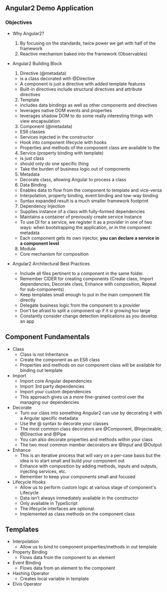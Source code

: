 ## Angular2 Demo Application

### Objectives
* Why Angular2?
  1. By focusing on the standards, twice power we get with half of the framework
  2. Reactive mechanism baked into the framework (Observables)

* Angular2 Building Block
  1. Directive (@metadata)
    * is a class decorated with @Directive
    * A component is just a directive with added template features
    * Built-in directives include structural directives and attribute directives
  2. Template
    * includes data bindings as well as other components and directives
    * leverages native DOM events and properties
    * leverages shadow DOM to do some really interesting things with view encapsulation
  3. Component (@metadata)
    * ES6 classes
    * Services injected in the constructor
    * Hook into component lifecycle with hooks
    * Properties and methods of the component class are available to the
  4. Service (property binding with template)
    * is just class
    * should only do one specific thing
    * Take the burden of business logic out of components
  5. Metadata
    * Decorate class, allowing Angular to process a class
  6. Data Binding
    * Enables data to flow from the component to template and vice-versa
    * Interpolation, property binding, event binding and tow-way binding
    * Syntax expanded result is a much smaller framework footprint
  7. Dependency Injection
    * Supplies instance of a class with fully-formed dependencies
    * Maintains a container of previously create service instance
    * To use DI for a service, we register it as a provider in one of two ways: when bootstrapping the application, or in the component metadata
    * Each component gets its own injector, **you can declare a service in a component level**
  8. Module
    * Core mechanism for composition
* Angular2 Architectural Best Practices
  * Include all files pertinent to a component in the same folder.
  * Remember CIDER for creating components (Create class, Import dependencies, Decorate class, Enhance with composition, Repeat for sub-components)
  * Keep templates small enough to put in the main component file directly
  * Delegate business logic from the component to a provider
  * Don't be afraid to split a component up if it si growing too large
  * Constantly consider change detection implications as you develop an app

## Component Fundamentals
* Class
  * Class is not Inheritance
  * Create the component as an ES6 class
  * Properties and methods on our component class will be available for binding out template
* Import
  * Import core Angular dependencies
  * Import 3rd party dependencies
  * Import your custom dependencies
  * This approach gives us a more fine-grained control over the managing our dependencies
* Decorate
  * Turn our class into something Angular2 can use by decorating it with a Angular specific metadata
  * Use the @<decorator> syntax to decorate your classes
  * The most common class decorators are @Component, @Injecteable, @Directive and @Pipe
  * You can also decorate properties and methods within your class
  * The two most common member decorators are @Input and @Output
* Enhance
  * This is an iterative process that will vary on a per-case basis but the idea is to start small and build your component out
  * Enhance with composition by adding methods, inputs and outputs, injecting services, etc.
  * Remember to keep your components small and focused
* Lifecycle Hooks
  * Allow us to perform custom logic at various stage of component's Lifecycle
  * Data isn't always immediately available in the constructor
  * Only available in TypeScript
  * The lifecycle interfaces are optional.
  * Implemented as class methods on the component class

## Templates
  * Interpolation
    * Allow us to bind to component properties/methods in out template
  * Property Binding
    * Flows data from the component to an element
  * Event Binding
    * Flows data from an element to the component
  * Hashing Operator
    * Creates local variable in template
  * Elvis Operator
